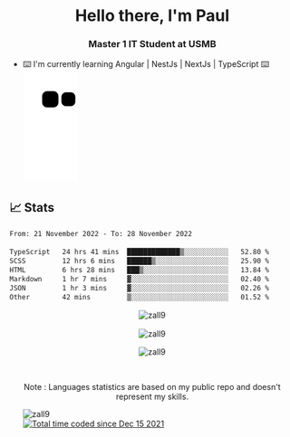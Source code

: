 <h1 align="center">Hello there, I'm Paul</h1> 
<h3 align="center">Master 1 IT Student at USMB </h3>

- ⌨️ I'm currently learning Angular | NestJs | NextJs | TypeScript ⌨️
![Alt text](https://raw.githubusercontent.com/zall9/zall9/output/github-contribution-grid-snake.svg)

## 📈 Stats



<!--START_SECTION:waka-->

```text
From: 21 November 2022 - To: 28 November 2022

TypeScript   24 hrs 41 mins  █████████████▒░░░░░░░░░░░   52.80 %
SCSS         12 hrs 6 mins   ██████▒░░░░░░░░░░░░░░░░░░   25.90 %
HTML         6 hrs 28 mins   ███▒░░░░░░░░░░░░░░░░░░░░░   13.84 %
Markdown     1 hr 7 mins     ▓░░░░░░░░░░░░░░░░░░░░░░░░   02.40 %
JSON         1 hr 3 mins     ▓░░░░░░░░░░░░░░░░░░░░░░░░   02.26 %
Other        42 mins         ▒░░░░░░░░░░░░░░░░░░░░░░░░   01.52 %
```

<!--END_SECTION:waka-->
<p align="center">
  <img align="center" src="https://github-readme-stats.vercel.app/api?username=zall9&show_icons=true&locale=en&theme=tokyonight " alt="zall9" />
</p>
<p  align="center"><img align="center" src="https://github-readme-streak-stats.herokuapp.com/?user=zall9&theme=tokyonight" alt="zall9" /></p>
<p  align="center"><img align="center" src="https://github-readme-stats.vercel.app/api/top-langs?username=zall9&show_icons=true&locale=en&layout=compact&theme=tokyonight" alt="zall9" /></p>
<br>
<p  align="center">Note : Languages statistics are based on my public repo and doesn't represent my skills.</p>
<p>
  <ul style="list-style-type: none;">
    <li align="left"><img src="https://komarev.com/ghpvc/?username=zall9&label=Profile%20views&color=0e75b6&style=for-the-badge" alt="zall9" /></li>
    <li align="left"> <a href="https://wakatime.com/@7e787948-bc72-4702-af7b-d57420a332e8"><img src="https://wakatime.com/badge/user/7e787948-bc72-4702-af7b-d57420a332e8.svg?style=for-the-badge" alt="Total time coded since Dec 15 2021" /></a> </li>
  </ul>
</p>


